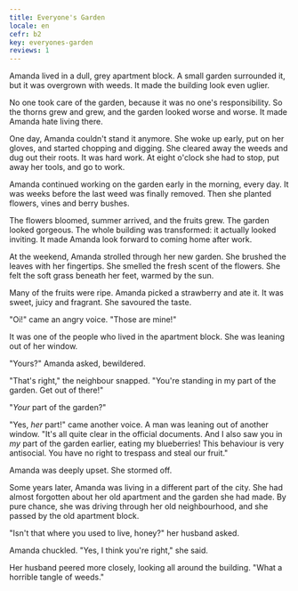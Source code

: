 ```yaml
---
title: Everyone's Garden
locale: en
cefr: b2
key: everyones-garden
reviews: 1
---
```


Amanda lived in a dull, grey apartment block. A small garden surrounded it, but it was overgrown with weeds. It made the building look even uglier.

No one took care of the garden, because it was no one's responsibility. So the thorns grew and grew, and the garden looked worse and worse. It made Amanda hate living there.

One day, Amanda couldn't stand it anymore. She woke up early, put on her gloves, and started chopping and digging. She cleared away the weeds and dug out their roots. It was hard work. At eight o'clock she had to stop, put away her tools, and go to work.

Amanda continued working on the garden early in the morning, every day. It was weeks before the last weed was finally removed. Then she planted flowers, vines and berry bushes.

The flowers bloomed, summer arrived, and the fruits grew. The garden looked gorgeous. The whole building was transformed: it actually looked inviting. It made Amanda look forward to coming home after work.

At the weekend, Amanda strolled through her new garden. She brushed the leaves with her fingertips. She smelled the fresh scent of the flowers. She felt the soft grass beneath her feet, warmed by the sun.

Many of the fruits were ripe. Amanda picked a strawberry and ate it. It was sweet, juicy and fragrant. She savoured the taste.

"Oi!" came an angry voice. "Those are mine!"

It was one of the people who lived in the apartment block. She was leaning out of her window.

"Yours?" Amanda asked, bewildered.

"That's right," the neighbour snapped. "You're standing in my part of the garden. Get out of there!"

"*Your* part of the garden?"

"Yes, *her* part!" came another voice. A man was leaning out of another window. "It's all quite clear in the official documents. And I also saw you in *my* part of the garden earlier, eating my blueberries! This behaviour is very antisocial. You have no right to trespass and steal our fruit."

Amanda was deeply upset. She stormed off.

Some years later, Amanda was living in a different part of the city. She had almost forgotten about her old apartment and the garden she had made. By pure chance, she was driving through her old neighbourhood, and she passed by the old apartment block.

"Isn't that where you used to live, honey?" her husband asked.

Amanda chuckled. "Yes, I think you're right," she said.

Her husband peered more closely, looking all around the building. "What a horrible tangle of weeds."